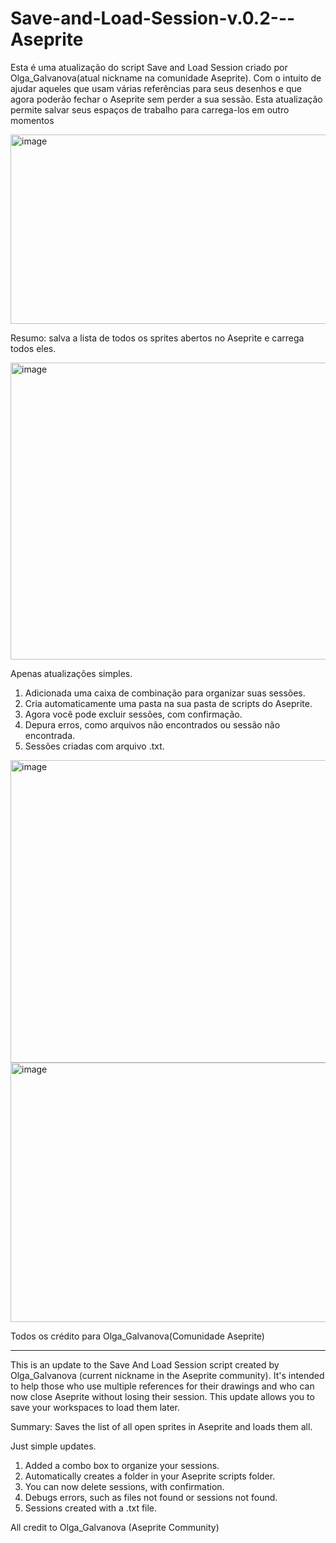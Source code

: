 # Save-and-Load-Session-v.0.2---Aseprite
Esta é uma atualização do script Save and Load Session criado por Olga_Galvanova(atual nickname na comunidade Aseprite). Com o intuito de ajudar aqueles que usam várias referências para seus desenhos e que agora poderão fechar o Aseprite sem perder a sua sessão. Esta atualização permite salvar seus espaços de trabalho para carrega-los em outro momentos

<img width="538" height="303" alt="image" src="https://github.com/user-attachments/assets/b0e11ea9-bf82-4a58-bbf7-25889181ebc9" />

Resumo: salva a lista de todos os sprites abertos no Aseprite e carrega todos eles.

<img width="697" height="475" alt="image" src="https://github.com/user-attachments/assets/ba11b251-fa15-46b4-bff7-a7cbddeb40ec" />

Apenas atualizações simples.
1. Adicionada uma caixa de combinação para organizar suas sessões.
2. Cria automaticamente uma pasta na sua pasta de scripts do Aseprite.
3. Agora você pode excluir sessões, com confirmação.
4. Depura erros, como arquivos não encontrados ou sessão não encontrada.
5. Sessões criadas com arquivo .txt.

<img width="750" height="484" alt="image" src="https://github.com/user-attachments/assets/e56cf456-c1cb-47ba-a0b6-4a9cb515c464" />
<img width="554" height="415" alt="image" src="https://github.com/user-attachments/assets/76d00e60-9d6c-4e8c-a38e-848dfea575fa" />

Todos os crédito para Olga_Galvanova(Comunidade Aseprite)

-----------------------------------------------------------------------------------------
This is an update to the Save And Load Session script created by Olga_Galvanova (current nickname in the Aseprite community). It's intended to help those who use multiple references for their drawings and who can now close Aseprite without losing their session. This update allows you to save your workspaces to load them later.

Summary: Saves the list of all open sprites in Aseprite and loads them all.

Just simple updates.
1. Added a combo box to organize your sessions.
2. Automatically creates a folder in your Aseprite scripts folder.
3. You can now delete sessions, with confirmation.
4. Debugs errors, such as files not found or sessions not found.
5. Sessions created with a .txt file.

All credit to Olga_Galvanova (Aseprite Community)
